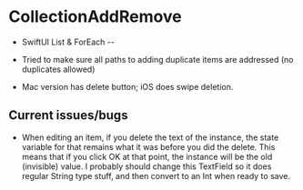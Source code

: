 #  CollectionAddRemove

- SwiftUI List & ForEach -- 

- Tried to make sure all paths to adding duplicate items are addressed (no duplicates allowed)
- Mac version has delete button; iOS does swipe deletion.

## Current issues/bugs
- When editing an item, if you delete the text of the instance, the state variable for that remains what it was before you did the delete. This means that if you click OK at that point, the instance will be the old (invisible) value. I probably should change this TextField so it does regular String type stuff, and then convert to an Int when ready to save.
